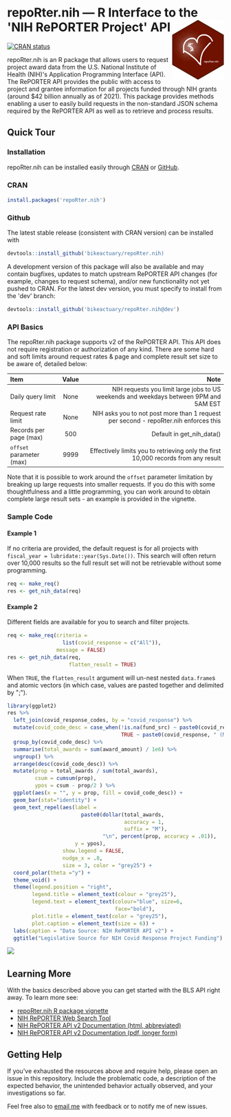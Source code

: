 # repoRter.nih — R Interface to the 'NIH RePORTER Project' API <a href='https://bikeactuary.com'><img src='man/figures/hexlogo.png' align="right" height="139" /></a>
<!-- badges: start -->

[![CRAN
status](https://www.r-pkg.org/badges/version/repoRter.nih)](https://cran.r-project.org/package=repoRter.nih)
<!-- badges: end -->

repoRter.nih is an R package that allows users to request project award data from the U.S. National Institute of Health (NIH)'s Application Programming Interface (API).
The RePORTER API provides the public with access to project and grantee information for all projects funded through NIH grants (around $42 billion annually as of 2021).
This package provides methods enabling a user to easily build requests in the non-standard JSON schema required by the RePORTER API as well as to retrieve and process results.

## Quick Tour 

### Installation  
repoRter.nih can be installed easily through [CRAN](https://cran.r-project.org/package=repoRter.nih) or [GitHub](https://github.com/bikeactuary/repoRter.nih).    

### CRAN

```r
install.packages('repoRter.nih')
```

### Github

The latest stable release (consistent with CRAN version) can be installed with
```r
devtools::install_github('bikeactuary/repoRter.nih)
```

A development version of this package will also be available and may contain bugfixes, updates to match upstream RePORTER API changes (for example, changes to request schema), and/or new functionality not yet pushed to CRAN. For the latest dev version, you must specify to install from the 'dev' branch:
```r
devtools::install_github('bikeactuary/repoRter.nih@dev')
```

### API Basics
The repoRter.nih package supports v2 of the RePORTER API. This API does not require registration or authorization of any kind. There are some hard and soft limits around request rates & page and complete result set size to be aware of, detailed below:

| Item                                     |        Value         | Note                                                                                  |
|:-----------------------------------------|:--------------------:|--------------------------------------------------------------------------------------:|
| Daily query limit                        |         None         | NIH requests you limit large jobs to US weekends and weekdays between 9PM and 5AM EST |
| Request rate limit                       |         None         | NIH asks you to not post more than 1 request per second - repoRter.nih enforces this  |
| Records per page (max)                   |         500          | Default in get_nih_data()                                                             |
| `offset` parameter (max)                 |         9999         | Effectively limits you to retrieving only the first 10,000 records from any result    |

Note that it is possible to work around the `offset` parameter limitation by breaking up large requests into smaller requests. If you do this with some thoughtfulness and a little programming, you can work around to obtain complete large result sets - an example is provided in the vignette.

### Sample Code

#### Example 1

If no criteria are provided, the default request is for all projects with `fiscal_year = lubridate::year(Sys.Date())`. This search will often return over 10,000 results so the full result set will not be retrievable without some programming.
```r
req <- make_req()
res <- get_nih_data(req)
```

#### Example 2

Different fields are available for you to search and filter projects.
```r
req <- make_req(criteria =
                  list(covid_response = c("All")),
                message = FALSE)
res <- get_nih_data(req,
                    flatten_result = TRUE)
```

When `TRUE`, the `flatten_result` argument will un-nest nested `data.frame`s and atomic vectors (in which case, values are pasted together and delimited by ";").

```r
library(ggplot2)
res %>%
  left_join(covid_response_codes, by = "covid_response") %>%
  mutate(covid_code_desc = case_when(!is.na(fund_src) ~ paste0(covid_response, ": ", fund_src),
                                     TRUE ~ paste0(covid_response, " (Multiple)"))) %>%
  group_by(covid_code_desc) %>%
  summarise(total_awards = sum(award_amount) / 1e6) %>%
  ungroup() %>%
  arrange(desc(covid_code_desc)) %>%
  mutate(prop = total_awards / sum(total_awards),
         csum = cumsum(prop),
         ypos = csum - prop/2 ) %>%
  ggplot(aes(x = "", y = prop, fill = covid_code_desc)) +
  geom_bar(stat="identity") +
  geom_text_repel(aes(label =
                        paste0(dollar(total_awards,
                                      accuracy = 1,
                                      suffix = "M"),
                               "\n", percent(prop, accuracy = .01)),
                      y = ypos),
                  show.legend = FALSE,
                  nudge_x = .8,
                  size = 3, color = "grey25") +
  coord_polar(theta ="y") +
  theme_void() +
  theme(legend.position = "right",
        legend.title = element_text(colour = "grey25"),
        legend.text = element_text(colour="blue", size=6, 
                                   face="bold"),
        plot.title = element_text(color = "grey25"),
        plot.caption = element_text(size = 6)) +
  labs(caption = "Data Source: NIH RePORTER API v2") +
  ggtitle("Legislative Source for NIH Covid Response Project Funding")
```
![](https://github.com/bikeactuary/repoRter.nih/blob/dev/blog/figure/unnamed-chunk-2-1.png) 

## Learning More
With the basics described above you can get started with the BLS API right away. To learn more see:  

* [repoRter.nih R package vignette](https://CRAN.R-project.org/package=repoRter.nih)
* [NIH RePORTER Web Search Tool](https://api.reporter.nih.gov/#/Search/post_v2_projects_search)
* [NIH RePORTER API v2 Documentation (html, abbreviated)](https://api.reporter.nih.gov/?urls.primaryName=V2.0)
* [NIH RePORTER API v2 Documentation (pdf, longer form)](https://api.reporter.nih.gov/documents/Data%20Elements%20for%20RePORTER%20Project%20API%20v2.pdf)

## Getting Help
If you've exhausted the resources above and require help, please open an issue in this repository. Include the problematic code, a description of the expected behavior, the unintended behavior actually observed, and your investigations so far.

Feel free also to [email me](mailto:mike@bikeactuary.com) with feedback or to notify me of new issues.

